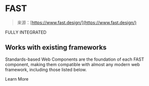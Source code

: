 <!--yml
category: 未分类
date: 2024-05-27 14:39:48
-->

# FAST

> 来源：[https://www.fast.design/](https://www.fast.design/)

<site-section-header class="section-header"><fast-badge fill="primary" slot="badge" class="section-badge">FULLY INTEGRATED</fast-badge>

## Works with existing frameworks

Standards-based Web Components are the foundation of each FAST component, making them compatible with almost any modern web framework, including those listed below.

<fast-anchor href="/docs/integrations/introduction" slot="action" appearance="accent">Learn More</fast-anchor></site-section-header><fast-divider class="section-decoration" role="presentation"><site-content-placement-container section="framework"></site-content-placement-container></fast-divider>